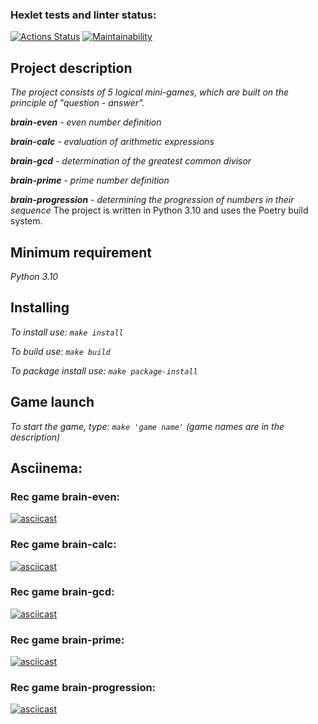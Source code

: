 ### Hexlet tests and linter status:
[![Actions Status](https://github.com/Nikolaevdo/python-project-49/workflows/hexlet-check/badge.svg)](https://github.com/Nikolaevdo/python-project-49/actions)
[![Maintainability](https://api.codeclimate.com/v1/badges/cdc2257f0489a056b3a3/maintainability)](https://codeclimate.com/github/Nikolaevdo/python-project-49/maintainability)


## Project description

 _The project consists of 5 logical mini-games, which are built on the principle of "question - answer"._

 _**brain-even** - even number definition_

 _**brain-calc** - evaluation of arithmetic expressions_

 _**brain-gcd** - determination of the greatest common divisor_

 _**brain-prime** - prime number definition_

 _**brain-progression** - determining the progression of numbers in their sequence_
The project is written in Python 3.10 and uses the Poetry build system.

## Minimum requirement 

 _Python 3.10_

## Installing

 _To install use: ```make install```_

 _To build use: ```make build```_

 _To package install use: ```make package-install```_

## Game launch

 _To start the game, type: ```make 'game name'``` (game names are in the description)_


## Asciinema:
### Rec game brain-even:
[![asciicast](https://asciinema.org/a/NULDby4cTO1PH2NIP73Ho6WR9.svg)](https://asciinema.org/a/NULDby4cTO1PH2NIP73Ho6WR9)

### Rec game brain-calc:
[![asciicast](https://asciinema.org/a/ojeOr2uLLwUhcWjoQi1XLMojg.svg)](https://asciinema.org/a/ojeOr2uLLwUhcWjoQi1XLMojg)

### Rec game brain-gcd:
[![asciicast](https://asciinema.org/a/dd6rOgNcnrIiUPsEqFZDpUpBG.svg)](https://asciinema.org/a/dd6rOgNcnrIiUPsEqFZDpUpBG)

### Rec game brain-prime:
[![asciicast](https://asciinema.org/a/i23QacPJGusHgKnonxSScHqvk.svg)](https://asciinema.org/a/i23QacPJGusHgKnonxSScHqvk)

### Rec game brain-progression:
[![asciicast](https://asciinema.org/a/6KD9JjwgM15rICrC5S1qemgi2.svg)](https://asciinema.org/a/6KD9JjwgM15rICrC5S1qemgi2)
